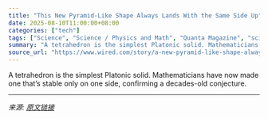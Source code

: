 ```yaml
---
title: "This New Pyramid-Like Shape Always Lands With the Same Side Up"
date: 2025-08-10T11:00:00+08:00
categories: ["tech"]
tags: ["Science", "Science / Physics and Math", "Quanta Magazine", "science", "math", "geometry", "Geometry"]
summary: "A tetrahedron is the simplest Platonic solid. Mathematicians have now made one that’s stable only on one side, confirming a decades-old conjecture."
source_url: "https://www.wired.com/story/a-new-pyramid-like-shape-always-lands-the-same-side-up/"
---
```


A tetrahedron is the simplest Platonic solid. Mathematicians have now made one that’s stable only on one side, confirming a decades-old conjecture.

---

*来源: [原文链接](https://www.wired.com/story/a-new-pyramid-like-shape-always-lands-the-same-side-up/)*
